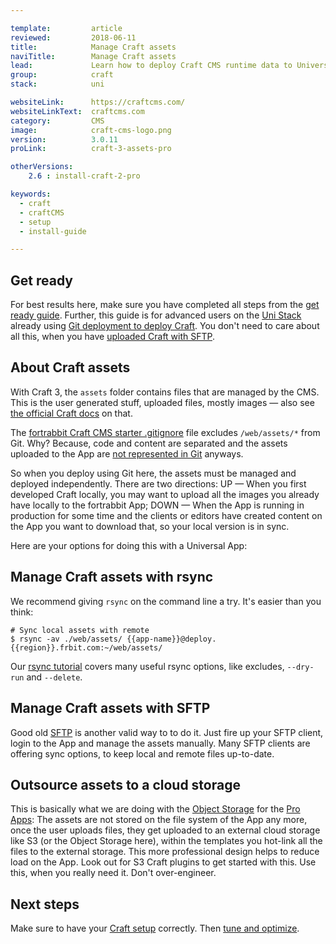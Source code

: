 ```yaml
---

template:         article
reviewed:         2018-06-11
title:            Manage Craft assets
naviTitle:        Manage Craft assets
lead:             Learn how to deploy Craft CMS runtime data to Universal Apps using rsync or SFTP.
group:            craft
stack:            uni

websiteLink:      https://craftcms.com/
websiteLinkText:  craftcms.com
category:         CMS
image:            craft-cms-logo.png
version:          3.0.11
proLink:          craft-3-assets-pro

otherVersions:
    2.6 : install-craft-2-pro

keywords:
  - craft
  - craftCMS
  - setup
  - install-guide

---
```


## Get ready

For best results here, make sure you have completed all steps from the [get ready guide](/craft-3-about). Further, this guide is for advanced users on the [Uni Stack](/app-uni) already using [Git deployment to deploy Craft](/craft-3-deploy-git). You don't need to care about all this, when you have [uploaded Craft with SFTP](/craft-3-upload-sftp).

## About Craft assets

With Craft 3, the `assets` folder contains files that are managed by the CMS. This is the user generated stuff, uploaded files, mostly images — also see [the official Craft docs](https://docs.craftcms.com/v3/assets.html) on that. 

The [fortrabbit Craft CMS starter .gitignore](https://raw.githubusercontent.com/fortrabbit/craft-starter/master/.gitignore) file excludes `/web/assets/*` from Git. Why? Because, code and content are separated and the assets uploaded to the App are [not represented in Git](https://help.fortrabbit.com/deployment-methods-uni#toc-git-works-only-one-way) anyways.

So when you deploy using Git here, the assets must be managed and deployed independently. There are two directions: UP — When you first developed Craft locally, you may want to upload all the images you already have locally to the fortrabbit App; DOWN — When the App is running in production for some time and the clients or editors have created content on the App you want to download that, so your local version is in sync.

Here are your options for doing this with a Universal App:

## Manage Craft assets with rsync

We recommend giving `rsync` on the command line a try. It's easier than you think: 

```
# Sync local assets with remote
$ rsync -av ./web/assets/ {{app-name}}@deploy.{{region}}.frbit.com:~/web/assets/
```

Our [rsync tutorial](https://blog.fortrabbit.com/deploying-code-with-rsync) covers many useful rsync options, like excludes, `--dry-run` and `--delete`.

## Manage Craft assets with SFTP

Good old [SFTP](/sftp-uni#toc-accessing-sftp) is another valid way to to do it. Just fire up your SFTP client, login to the App and manage the assets manually. Many SFTP clients are offering sync options, to keep local and remote files up-to-date.  

## Outsource assets to a cloud storage

This is basically what we are doing with the [Object Storage](/object-storage) for the [Pro Apps](/app-pro): The assets are not stored on the file system of the App any more, once the user uploads files, they get uploaded to an external cloud storage like S3 (or the Object Storage here), within the templates you hot-link all the files to the external storage. This more professional design helps to reduce load on the App. Look out for S3 Craft plugins to get started with this. Use this, when you really need it. Don't over-engineer.

## Next steps

Make sure to have your [Craft setup](/craft-3-setup) correctly. Then [tune and optimize](/craft-3-tune).

